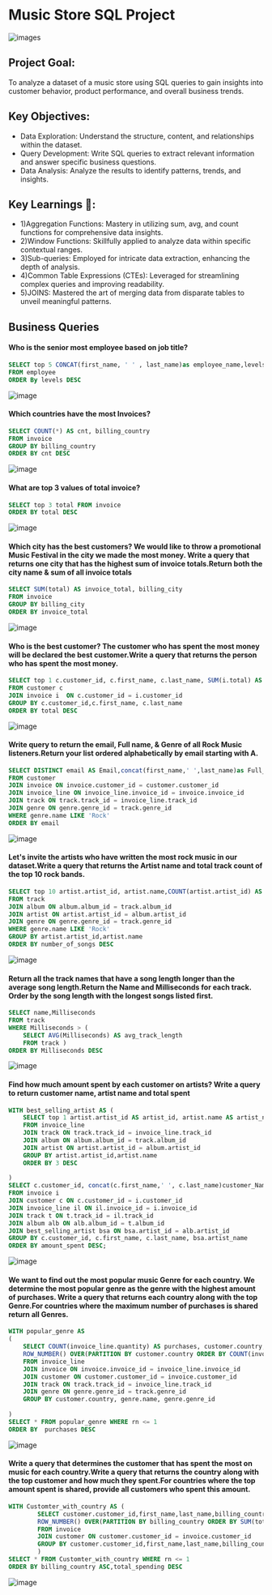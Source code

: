 # Music Store SQL Project 
![images](https://github.com/user-attachments/assets/48267df0-ab9d-4d06-83fe-31b59547c23a)

## Project Goal:
To analyze a dataset of a music store using SQL queries to gain insights into customer behavior, product performance, and overall business trends.

## Key Objectives:

- Data Exploration: Understand the structure, content, and relationships within the dataset.
- Query Development: Write SQL queries to extract relevant information and answer specific business questions.
- Data Analysis: Analyze the results to identify patterns, trends, and insights.

## Key Learnings 📝:

- 1)Aggregation Functions: Mastery in utilizing sum, avg, and count functions for comprehensive data insights.
- 2)Window Functions: Skillfully applied to analyze data within specific contextual ranges.
- 3)Sub-queries: Employed for intricate data extraction, enhancing the depth of analysis.
- 4)Common Table Expressions (CTEs): Leveraged for streamlining complex queries and improving readability.
- 5)JOINS: Mastered the art of merging data from disparate tables to unveil meaningful patterns.

## Business Queries

#### Who is the senior most employee based on job title?
```sql
SELECT top 5 CONCAT(first_name, ' ' , last_name)as employee_name,levels,title,reports_to
FROM employee
ORDER By levels DESC
```
![image](https://github.com/user-attachments/assets/c4eec697-4d43-4128-a5b5-f1785c96d8f0)

#### Which countries have the most Invoices? 
```sql
SELECT COUNT(*) AS cnt, billing_country 
FROM invoice
GROUP BY billing_country
ORDER BY cnt DESC
```
![image](https://github.com/user-attachments/assets/e03a7d3f-1098-48fa-9aa2-2807028022a9)

#### What are top 3 values of total invoice? 
```sql
SELECT top 3 total FROM invoice
ORDER BY total DESC
```
![image](https://github.com/user-attachments/assets/2535936e-8f92-4fde-bbed-f7042bd936f8)

#### Which city has the best customers? We would like to throw a promotional Music Festival in the city we made the most money. Write a query that returns one city that has the highest sum of invoice totals.Return both the city name & sum of all invoice totals
```sql
SELECT SUM(total) AS invoice_total, billing_city 
FROM invoice
GROUP BY billing_city
ORDER BY invoice_total
```
![image](https://github.com/user-attachments/assets/8e42ed34-2204-4031-9367-bf935e02960a)

#### Who is the best customer? The customer who has spent the most money will be declared the best customer.Write a query that returns the person who has spent the most money.
```sql
SELECT top 1 c.customer_id, c.first_name, c.last_name, SUM(i.total) AS total
FROM customer c 
JOIN invoice i  ON c.customer_id = i.customer_id
GROUP BY c.customer_id,c.first_name, c.last_name
ORDER BY total DESC
```
![image](https://github.com/user-attachments/assets/6ac4a8e9-453b-4ed6-9cee-39aa8b5b57c5)

#### Write query to return the email, Full name, & Genre of all Rock Music listeners.Return your list ordered alphabetically by email starting with A.

```sql
SELECT DISTINCT email AS Email,concat(first_name,' ',last_name)as Full_Name, genre.name AS Name
FROM customer
JOIN invoice ON invoice.customer_id = customer.customer_id
JOIN invoice_line ON invoice_line.invoice_id = invoice.invoice_id
JOIN track ON track.track_id = invoice_line.track_id
JOIN genre ON genre.genre_id = track.genre_id
WHERE genre.name LIKE 'Rock'
ORDER BY email
```
![image](https://github.com/user-attachments/assets/f2eaf83e-b36f-4477-b116-134ec53ef5c8)

#### Let's invite the artists who have written the most rock music in our dataset.Write a query that returns the Artist name and total track count of the top 10 rock bands.
```sql
SELECT top 10 artist.artist_id, artist.name,COUNT(artist.artist_id) AS number_of_songs
FROM track
JOIN album ON album.album_id = track.album_id
JOIN artist ON artist.artist_id = album.artist_id
JOIN genre ON genre.genre_id = track.genre_id
WHERE genre.name LIKE 'Rock'
GROUP BY artist.artist_id,artist.name
ORDER BY number_of_songs DESC
```
![image](https://github.com/user-attachments/assets/35e8325c-44e0-481d-a3a7-250e25e49820)

#### Return all the track names that have a song length longer than the average song length.Return the Name and Milliseconds for each track. Order by the song length with the longest songs listed first.
```sql
SELECT name,Milliseconds
FROM track
WHERE Milliseconds > (
	SELECT AVG(Milliseconds) AS avg_track_length
	FROM track )
ORDER BY Milliseconds DESC
```
![image](https://github.com/user-attachments/assets/c2891dfc-ae4d-477d-be28-ef7d9667e44f)

#### Find how much amount spent by each customer on artists? Write a query to return customer name, artist name and total spent
```sql
WITH best_selling_artist AS (
	SELECT top 1 artist.artist_id AS artist_id, artist.name AS artist_name, SUM(invoice_line.unit_price*invoice_line.quantity) AS total_sales
	FROM invoice_line
	JOIN track ON track.track_id = invoice_line.track_id
	JOIN album ON album.album_id = track.album_id
	JOIN artist ON artist.artist_id = album.artist_id
	GROUP BY artist.artist_id,artist.name
	ORDER BY 3 DESC
	
)
SELECT c.customer_id, concat(c.first_name,' ', c.last_name)customer_Name, bsa.artist_name, SUM(il.unit_price*il.quantity) AS amount_spent
FROM invoice i
JOIN customer c ON c.customer_id = i.customer_id
JOIN invoice_line il ON il.invoice_id = i.invoice_id
JOIN track t ON t.track_id = il.track_id
JOIN album alb ON alb.album_id = t.album_id
JOIN best_selling_artist bsa ON bsa.artist_id = alb.artist_id
GROUP BY c.customer_id, c.first_name, c.last_name, bsa.artist_name
ORDER BY amount_spent DESC;
```
![image](https://github.com/user-attachments/assets/b047c4de-0c4c-4986-8a3f-0ed0d6e41600)

####  We want to find out the most popular music Genre for each country. We determine the most popular genre as the genre with the highest amount of purchases. Write a query that returns each country along with the top Genre.For countries where the maximum number of purchases is shared return all Genres.

```sql
WITH popular_genre AS 
(
    SELECT COUNT(invoice_line.quantity) AS purchases, customer.country, genre.name, genre.genre_id, 
	ROW_NUMBER() OVER(PARTITION BY customer.country ORDER BY COUNT(invoice_line.quantity) DESC) AS rn 
    FROM invoice_line 
	JOIN invoice ON invoice.invoice_id = invoice_line.invoice_id
	JOIN customer ON customer.customer_id = invoice.customer_id
	JOIN track ON track.track_id = invoice_line.track_id
	JOIN genre ON genre.genre_id = track.genre_id
	GROUP BY customer.country, genre.name, genre.genre_id
	
)
SELECT * FROM popular_genre WHERE rn <= 1
ORDER BY  purchases DESC
```
![image](https://github.com/user-attachments/assets/38db0181-50cc-4258-b2d8-eb0da31efc65)

#### Write a query that determines the customer that has spent the most on music for each country.Write a query that returns the country along with the top customer and how much they spent.For countries where the top amount spent is shared, provide all customers who spent this amount.

```sql
WITH Customter_with_country AS (
		SELECT customer.customer_id,first_name,last_name,billing_country,SUM(total) AS total_spending,
	    ROW_NUMBER() OVER(PARTITION BY billing_country ORDER BY SUM(total) DESC) AS rn 
		FROM invoice
		JOIN customer ON customer.customer_id = invoice.customer_id
		GROUP BY customer.customer_id,first_name,last_name,billing_country
		)
SELECT * FROM Customter_with_country WHERE rn <= 1
ORDER BY billing_country ASC,total_spending DESC
```
![image](https://github.com/user-attachments/assets/82de4316-cfcb-4a58-bdff-5254a24bd778)







